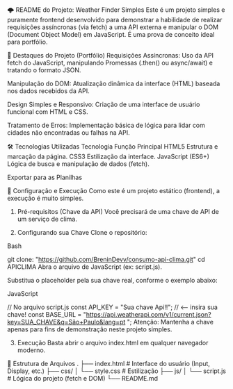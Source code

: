 🌩️ README do Projeto: Weather Finder Simples
Este é um projeto simples e puramente frontend desenvolvido para demonstrar a habilidade de realizar requisições assíncronas (via fetch) a uma API externa e manipular o DOM (Document Object Model) em JavaScript. É uma prova de conceito ideal para portfólio.

🌟 Destaques do Projeto (Portfólio)
Requisições Assíncronas: Uso da API fetch do JavaScript, manipulando Promessas (.then() ou async/await) e tratando o formato JSON.

Manipulação do DOM: Atualização dinâmica da interface (HTML) baseada nos dados recebidos da API.

Design Simples e Responsivo: Criação de uma interface de usuário funcional com HTML e CSS.

Tratamento de Erros: Implementação básica de lógica para lidar com cidades não encontradas ou falhas na API.

🛠️ Tecnologias Utilizadas
Tecnologia Função Principal
HTML5 Estrutura e marcação da página.
CSS3 Estilização da interface.
JavaScript (ES6+) Lógica de busca e manipulação de dados (fetch).

Exportar para as Planilhas

🚀 Configuração e Execução
Como este é um projeto estático (frontend), a execução é muito simples.

1. Pré-requisitos (Chave da API)
   Você precisará de uma chave de API de um serviço de clima.

2. Configurando sua Chave
   Clone o repositório:

Bash

git clone: "https://github.com/BreninDevv/consumo-api-clima.git"
cd APICLIMA
Abra o arquivo de JavaScript (ex: script.js).

Substitua o placeholder pela sua chave real, conforme o exemplo abaixo:

JavaScript

// No arquivo script.js
const API_KEY = "Sua chave Api!!"; // <-- insira sua chave!
const BASE_URL = "https://api.weatherapi.com/v1/current.json?key=SUA_CHAVE&q=São+Paulo&lang=pt
";
Atenção: Mantenha a chave apenas para fins de demonstração neste projeto simples.

3. Execução
   Basta abrir o arquivo index.html em qualquer navegador moderno.

📄 Estrutura de Arquivos
.
├── index.html # Interface do usuário (Input, Display, etc.)
├── css/
│ └── style.css # Estilização
├── js/
│ └── script.js # Lógica do projeto (fetch e DOM)
└── README.md
